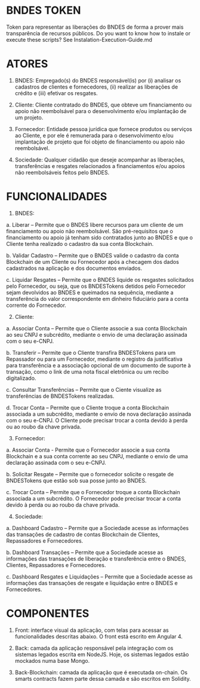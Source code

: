 # BNDES TOKEN

Token para representar as liberações do BNDES de forma a prover mais transparência de recursos públicos.
Do you want to know how to instale or execute these scripts? See Instalation-Execution-Guide.md


# ATORES

1.	BNDES: Empregado(s) do BNDES responsável(is) por (i) analisar os cadastros de clientes e fornecedores, (ii) realizar as liberações de crédito e (iii) efetivar os resgates.

2.	Cliente: Cliente contratado do BNDES, que obteve um financiamento ou apoio não reembolsável para o desenvolvimento e/ou implantação de um projeto.

3.	Fornecedor: Entidade pessoa jurídica que fornece produtos ou serviços ao Cliente, e por ele é remunerada para o desenvolvimento e/ou implantação de projeto que foi objeto de financiamento ou apoio não reembolsável.

4.	Sociedade: Qualquer cidadão que deseje acompanhar as liberações, transferências e resgates relacionados a financiamentos e/ou apoios não reembolsáveis feitos pelo BNDES.


# FUNCIONALIDADES

1.	BNDES:

a.	Liberar – Permite que o BNDES libere recursos para um cliente de um financiamento ou apoio não reembolsável. São pré-requisitos que o financiamento ou apoio já tenham sido contratados junto ao BNDES e que o Cliente tenha realizado o cadastro da sua conta Blockchain.

b.	Validar Cadastro – Permite que o BNDES valide o cadastro da conta Blockchain de um Cliente ou Fornecedor após a checagem dos dados cadastrados na aplicação e dos documentos enviados.

c.	Liquidar Resgates – Permite que o BNDES liquide os resgastes solicitados pelo Fornecedor, ou seja, que os BNDESTokens detidos pelo Fornecedor sejam devolvidos ao BNDES e queimados na sequência, mediante a transferência do valor correspondente em dinheiro fiduciário para a conta corrente do Fornecedor.

2.	Cliente:

a.	Associar Conta – Permite que o Cliente associe a sua conta Blockchain ao seu CNPJ e subcrédito, mediante o envio de uma declaração assinada com o seu e-CNPJ.

b.	Transferir – Permite que o Cliente transfira BNDESTokens para um Repassador ou para um Fornecedor, mediante o registro da justificativa para transferência e a associação opcional de um documento de suporte à transação, como o link de uma nota fiscal eletrônica ou um recibo digitalizado.

c.	Consultar Transferências – Permite que o Ciente visualize as transferências de BNDESTokens realizadas.

d.	Trocar Conta – Permite que o Cliente troque a conta Blockchain associada a um subcrédito, mediante o envio de nova declaração assinada com o seu e-CNPJ. O Cliente pode precisar trocar a conta devido à perda ou ao roubo da chave privada.

3.	Fornecedor:

a.	Associar Conta - Permite que o Fornecedor associe a sua conta Blockchain e a sua conta corrente ao seu CNPJ, mediante o envio de uma declaração assinada com o seu e-CNPJ.

b.	Solicitar Resgate – Permite que o fornecedor solicite o resgate de BNDESTokens que estão sob sua posse junto ao BNDES.

c.	Trocar Conta – Permite que o Fornecedor troque a conta Blockchain associada a um subcrédito. O Fornecedor pode precisar trocar a conta devido à perda ou ao roubo da chave privada.

4.	Sociedade:

a.	Dashboard Cadastro – Permite que a Sociedade acesse as informações das transações de cadastro de contas Blockchain de Clientes, Repassadores e Fornecedores.

b.	Dashboard Transações – Permite que a Sociedade acesse as informações das transações de liberação e transferência entre o BNDES, Clientes, Repassadores e Fornecedores.

c.	Dashboard Resgates e Liquidações – Permite que a Sociedade acesse as informações das transações de resgate e liquidação entre o BNDES e Fornecedores.


# COMPONENTES

1.	Front: interface visual da aplicação, com telas para acessar as funcionalidades descritas abaixo. O front está escrito em Angular 4.

2.	Back: camada da aplicação responsável pela integração com os sistemas legados escrita em NodeJS. Hoje, os sistemas legados estão mockados numa base Mongo.

3.	Back-Blockchain: camada da aplicação que é executada on-chain. Os smarts contracts fazem parte dessa camada e são escritos em Solidity.

